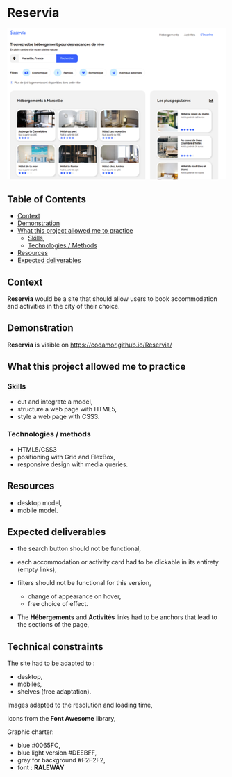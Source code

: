 # Reservia

![Reservia](Reservia_capture.png "Reservia")

## Table of Contents

- [Context](#context)
- [Demonstration](#demonstration)
- [What this project allowed me to practice](#what-this-project-allowed-me-to-practice)
  - [Skills](#skills),
  - [Technologies / Methods](#technologies--methods)
- [Resources](#resources)
- [Expected deliverables](#expected-deliverables)

## Context 

**Reservia** would be a site that should allow users to book accommodation and activities in the city of their choice.

## Demonstration

**Reservia** is visible on https://codamor.github.io/Reservia/

## What this project allowed me to practice

### Skills

* cut and integrate a model,
* structure a web page with HTML5,
* style a web page with CSS3.

### Technologies / methods

* HTML5/CSS3
* positioning with Grid and FlexBox,
* responsive design with media queries.

## Resources

* desktop model,
* mobile model.

## Expected deliverables

* the search button should not be functional,

* each accommodation or activity card had to be clickable in its entirety (empty links),


* filters should not be functional for this version,
  * change of appearance on hover,
  * free choice of effect.


* The **Hébergements** and **Activités** links had to be anchors that lead to the sections of the page,


## Technical constraints

The site had to be adapted to :
  * desktop,
  * mobiles,
  * shelves (free adaptation).


Images adapted to the resolution and loading time,


Icons from the **Font Awesome** library,


Graphic charter:
  * blue #0065FC,
  * blue light version #DEEBFF,
  * gray for background #F2F2F2,
  * font : **RALEWAY**
  

